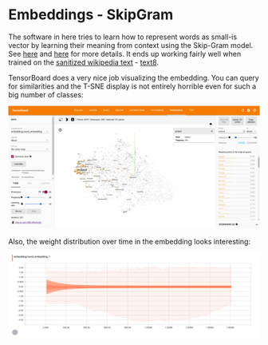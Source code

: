 
Embeddings - SkipGram
=====================

The software in here tries to learn how to represent words as small-is vector
by learning their meaning from context using the Skip-Gram model. See [here][1]
and [here][2] for more details. It ends up working fairly well when trained on
the [sanitized wikipedia text][3] - [text8][4].

TensorBoard does a very nice job visualizing the embedding. You can query for
similarities and the T-SNE display is not entirely horrible even for such a big
number of classes:

![Embedding visualization](assets/embedding.png)

Also, the weight distribution over time in the embedding looks interesting:

![Weight distribution](assets/distribution.png)

[1]:http://papers.nips.cc/paper/5021-distributed-representations-of-words-and-phrases-and-their-compositionality.pdf
[2]: https://arxiv.org/pdf/1301.3781.pdf
[3]: http://mattmahoney.net/dc/textdata.html
[4]: http://mattmahoney.net/dc/text8.zip
